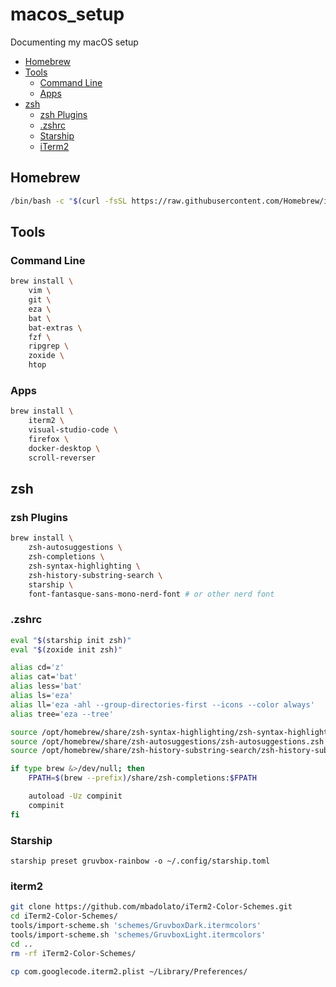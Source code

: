 # macos_setup

Documenting my macOS setup

- [Homebrew](#homebrew)
- [Tools](#tools)
    - [Command Line](#command-line)
    - [Apps](#apps)
- [zsh](#zsh)
    - [zsh Plugins](#zsh-plugins)
    - [.zshrc](#.zshrc)
    - [Starship](#starship)
    - [iTerm2](#iterm2)

## Homebrew

```bash
/bin/bash -c "$(curl -fsSL https://raw.githubusercontent.com/Homebrew/install/HEAD/install.sh)"
```

## Tools

### Command Line

```bash
brew install \
    vim \
    git \
    eza \
    bat \
    bat-extras \
    fzf \
    ripgrep \
    zoxide \
    htop
```

### Apps

```bash
brew install \
    iterm2 \
    visual-studio-code \
    firefox \
    docker-desktop \
    scroll-reverser
```

## zsh

### zsh Plugins

```bash
brew install \
    zsh-autosuggestions \
    zsh-completions \
    zsh-syntax-highlighting \
    zsh-history-substring-search \
    starship \
    font-fantasque-sans-mono-nerd-font # or other nerd font
```

### .zshrc

```bash
eval "$(starship init zsh)"
eval "$(zoxide init zsh)"

alias cd='z'
alias cat='bat'
alias less='bat'
alias ls='eza'
alias ll='eza -ahl --group-directories-first --icons --color always'
alias tree='eza --tree'

source /opt/homebrew/share/zsh-syntax-highlighting/zsh-syntax-highlighting.zsh
source /opt/homebrew/share/zsh-autosuggestions/zsh-autosuggestions.zsh
source /opt/homebrew/share/zsh-history-substring-search/zsh-history-substring-search.zsh

if type brew &>/dev/null; then
    FPATH=$(brew --prefix)/share/zsh-completions:$FPATH

    autoload -Uz compinit
    compinit
fi
```

### Starship

```nash
starship preset gruvbox-rainbow -o ~/.config/starship.toml
```

### iterm2

```bash
git clone https://github.com/mbadolato/iTerm2-Color-Schemes.git
cd iTerm2-Color-Schemes/
tools/import-scheme.sh 'schemes/GruvboxDark.itermcolors'
tools/import-scheme.sh 'schemes/GruvboxLight.itermcolors'
cd ..
rm -rf iTerm2-Color-Schemes/
```

```bash
cp com.googlecode.iterm2.plist ~/Library/Preferences/

